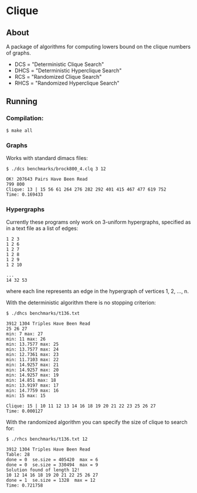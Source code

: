 # Clique

## About

A package of algorithms for computing lowers bound on the clique numbers of graphs.

* DCS = "Deterministic Clique Search"
* DHCS = "Deterministic Hyperclique Search"
* RCS = "Randomized Clique Search"
* RHCS = "Randomized Hyperclique Search"

## Running

### Compilation:

```
$ make all
```

### Graphs

Works with standard dimacs files:

```
$ ./dcs benchmarks/brock800_4.clq 3 12

OK! 207643 Pairs Have Been Read
799 800
Clique: 13 | 15 56 61 264 276 282 292 401 415 467 477 619 752
Time: 0.169433
```


### Hypergraphs

Currently these programs only work on 3-uniform hypergraphs, specified as in a text file as a list of edges:

```
1 2 3
1 2 6
1 2 7
1 2 8
1 2 9
1 2 10

...
14 32 53
```
where each line represents an edge in the hypergraph of vertices 1, 2, ..., n.

With the deterministic algorithm there is no stopping criterion:

```
$ ./dhcs benchmarks/t136.txt

3912 1304 Triples Have Been Read
25 26 27
min: 7 max: 27
min: 11 max: 26
min: 13.7577 max: 25
min: 13.7577 max: 24
min: 12.7361 max: 23
min: 11.7103 max: 22
min: 14.9257 max: 21
min: 14.9257 max: 20
min: 14.9257 max: 19
min: 14.851 max: 18
min: 13.9197 max: 17
min: 14.7759 max: 16
min: 15 max: 15

Clique: 15 | 10 11 12 13 14 16 18 19 20 21 22 23 25 26 27
Time: 0.000127
```


With the randomized algorithm you can specify the size of clique to search for:

```
$ ./rhcs benchmarks/t136.txt 12

3912 1304 Triples Have Been Read
Table: 28
done = 0  se.size = 405420  max = 6
done = 0  se.size = 330494  max = 9
Solution found of length 12!
10 12 14 16 18 19 20 21 22 25 26 27
done = 1  se.size = 1328  max = 12
Time: 0.721758
```
